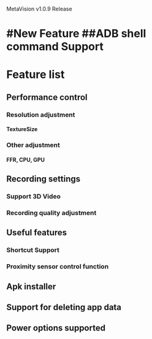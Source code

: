 MetaVision v1.0.9 Release

#New Feature
##ADB shell command Support
=============
# Feature list
## Performance control
### Resolution adjustment
#### TextureSize
### Other adjustment
#### FFR, CPU, GPU
##
## Recording settings
### Support 3D Video
### Recording quality adjustment
##
## Useful features
### Shortcut Support
### Proximity sensor control function
##
## Apk installer
##
## Support for deleting app data
##
## Power options supported
